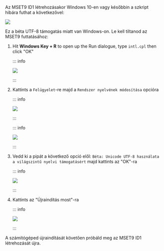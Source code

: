 Az MSET9 ID1 létrehozásakor Windows 10-en vagy későbbin a szkript hibára futhat a következővel:

![](/images/screenshots/troubleshooting/234.png)

Ez a béta UTF-8 támogatás miatt van Windows-on. Le kell tiltanod az MSET9 futtatásához:

1. Hit **Windows Key + R** to open up the Run dialogue, type `intl.cpl` then click "OK"

    ::: info

    ![](/images/screenshots/troubleshooting/234run.png)

    :::

2. Kattints a `Felügyelet`-re majd a `Rendszer nyelvének módosítása` opcióra

    ::: info

    ![](/images/screenshots/troubleshooting/234region.png)

    :::

    ::: info

    ![](/images/screenshots/troubleshooting/234administrative.png)

    :::

3. Vedd ki a pipát a következő opció elől: `Béta: Unicode UTF-8 használata a világszintű nyelvi támogatásért` majd kattints az "OK"-ra

    ::: info

    ![](/images/screenshots/troubleshooting/234locale.png)

    :::

4. Kattints az "Újraindítás most"-ra

    ::: info

    ![](/images/screenshots/troubleshooting/234restart.png)

    :::

A számítógéped újraindítását követően próbáld meg az MSET9 ID1 létrehozását újra.
